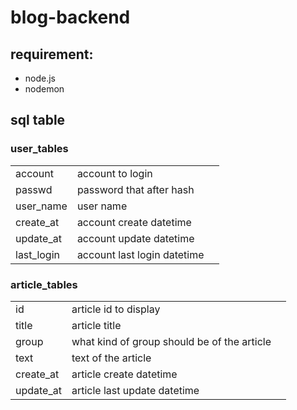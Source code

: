 # blog-backend

## requirement: 
- node.js
- nodemon

## sql table

### user_tables

<table>
  <tr>
    <td>account</td>
    <td>account to login</td>
  </tr>
  <tr>
    <td>passwd</td>
    <td>password that after hash</td>
  <tr>
    <td>user_name</td>
    <td>user name</td>
  </tr>
  <tr>
    <td>create_at</td>
    <td>account create datetime</td>
  </tr>
  <tr>
    <td>update_at</td>
    <td>account update datetime</td>
  </tr>
  <tr>
    <td>last_login</td>
    <td>account last login datetime<td>
  </tr>
</table>

### article_tables

<table>
  <tr>
    <td>id</td>
    <td>article id to display</td>
  </tr>
  <tr>
    <td>title</td>
    <td>article title</td>
  <tr>
    <td>group</td>
    <td>what kind of group should be of the article</td>
  </tr>
  <tr>
    <td>text</td>
    <td>text of the article</td>
  </tr>
  <tr>
    <td>create_at</td>
    <td>article create datetime</td>
  </tr>
  <tr>
    <td>update_at</td>
    <td>article last update datetime<td>
  </tr>
</table>
